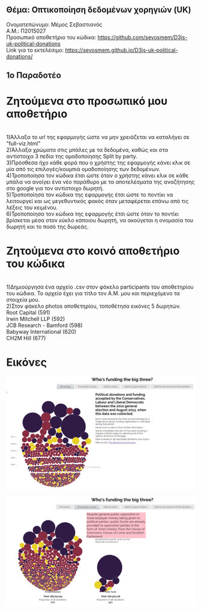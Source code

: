 ## Θέμα: Οπτικοποίηση δεδομένων χορηγιών (UK)

Ονοματεπώνυμο: Μέμος Σεβαστιανός
<br>Α.Μ.: Π2015027
<br>Προσωπικό αποθετήριο του κώδικα: https://github.com/sevosmem/D3js-uk-political-donations
<br>Link για το εκτελέσιμο: https://sevosmem.github.io/D3js-uk-political-donations/

## 1ο Παραδοτέο

# Ζητούμενα στο προσωπικό μου αποθετήριο
<br>1)Άλλαξα το url της εφαρμογής ώστε να μην χρειάζεται να καταλήγει σε "full-viz.html"
<br>2)Άλλαξα χρώματα στις μπάλες με τα δεδομένα, καθώς και στα αντίστοιχα 3 πεδία της ομαδοποίησης Split by party.
<br>3)Πρόσθεσα ήχο κάθε φορά που ο χρήστης της εφαρμογής κάνει κλικ σε μία από τις επιλογές/κουμπιά ομαδοποίησης των δεδομένων.
<br>4)Τροποποίησα τον κώδικα έτσι ώστε όταν ο χρήστης κάνει κλικ σε κάθε μπάλα να ανοίγει ένα νέο παράθυρο με τα αποτελέσματα της αναζήτησης στο google για τον αντίστοιχο δωρητή.
<br>5)Τροποποίησα τον κώδικα της εφαρμογής έτσι ώστε το ποντίκι να λειτουργεί και ως μεγεθυντικός φακός όταν μεταφέρεται επάνω από τις λέξεις του κειμένου.
<br>6)Τροποποίησα τον κώδικα της εφαρμογής έτσι ώστε όταν το ποντίκι βρίσκεται μέσα στον κύκλο κάποιου δωρητή, να ακούγεται η ονομασία του δωρητή και το ποσό της δωρεάς.

# Ζητούμενα στο κοινό αποθετήριο του κώδικα
<br>1)Δημιούργησα ένα αρχείο .csv στον φάκελο participants του αποθετηρίου του κώδικα. Το αρχείο έχει για τίτλο τον Α.Μ. μου και περιεχόμενο τα στοιχεία μου.
<br>2)Στον φάκελο photos αποθετηρίου, τοποθέτησα εικόνες 5 δωρητών.
  <br>Root Capital (591)
  <br>Irwin Mitchell LLP (592)
  <br>JCB Research - Bamford (598)
  <br>Babyway International (620)
  <br>CH2M Hill (677)
  
  # Εικόνες
  
  
  ![Εικόνα1](Screenshot_1.png)
 
 
  ![Εικόνα2](Screenshot_2.png)
